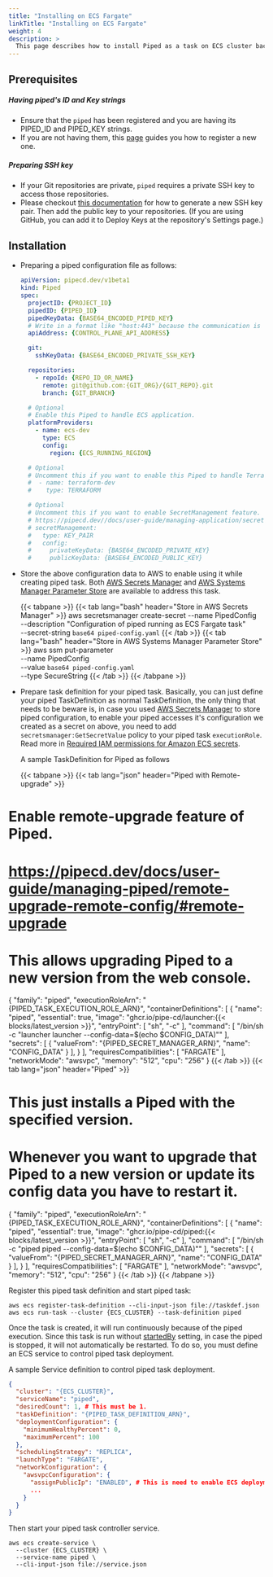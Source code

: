 ```yaml
---
title: "Installing on ECS Fargate"
linkTitle: "Installing on ECS Fargate"
weight: 4
description: >
  This page describes how to install Piped as a task on ECS cluster backed by AWS Fargate.
---
```


## Prerequisites

##### Having piped's ID and Key strings
- Ensure that the `piped` has been registered and you are having its PIPED_ID and PIPED_KEY strings.
- If you are not having them, this [page](../../../user-guide/managing-controlplane/registering-a-piped/) guides you how to register a new one.

##### Preparing SSH key
- If your Git repositories are private, `piped` requires a private SSH key to access those repositories.
- Please checkout [this documentation](https://help.github.com/en/github/authenticating-to-github/generating-a-new-ssh-key-and-adding-it-to-the-ssh-agent) for how to generate a new SSH key pair. Then add the public key to your repositories. (If you are using GitHub, you can add it to Deploy Keys at the repository's Settings page.)

## Installation

- Preparing a piped configuration file as follows:

  ``` yaml
  apiVersion: pipecd.dev/v1beta1
  kind: Piped
  spec:
    projectID: {PROJECT_ID}
    pipedID: {PIPED_ID}
    pipedKeyData: {BASE64_ENCODED_PIPED_KEY}
    # Write in a format like "host:443" because the communication is done via gRPC.
    apiAddress: {CONTROL_PLANE_API_ADDRESS}
  
    git:
      sshKeyData: {BASE64_ENCODED_PRIVATE_SSH_KEY}
  
    repositories:
      - repoId: {REPO_ID_OR_NAME}
        remote: git@github.com:{GIT_ORG}/{GIT_REPO}.git
        branch: {GIT_BRANCH}
  
    # Optional
    # Enable this Piped to handle ECS application.
    platformProviders:
      - name: ecs-dev
        type: ECS
        config:
          region: {ECS_RUNNING_REGION}
  
    # Optional
    # Uncomment this if you want to enable this Piped to handle Terraform application.
    #  - name: terraform-dev
    #    type: TERRAFORM
  
    # Optional
    # Uncomment this if you want to enable SecretManagement feature.
    # https://pipecd.dev//docs/user-guide/managing-application/secret-management/
    # secretManagement:
    #   type: KEY_PAIR
    #   config:
    #     privateKeyData: {BASE64_ENCODED_PRIVATE_KEY}
    #     publicKeyData: {BASE64_ENCODED_PUBLIC_KEY}
  ```

- Store the above configuration data to AWS to enable using it while creating piped task. Both [AWS Secrets Manager](https://aws.amazon.com/secrets-manager/) and [AWS Systems Manager Parameter Store](https://docs.aws.amazon.com/systems-manager/latest/userguide/systems-manager-parameter-store.html) are available to address this task.

  {{< tabpane >}}
  {{< tab lang="bash" header="Store in AWS Secrets Manager" >}}
  aws secretsmanager create-secret --name PipedConfig \
    --description "Configuration of piped running as ECS Fargate task" \
    --secret-string `base64 piped-config.yaml`
  {{< /tab >}}
  {{< tab lang="bash" header="Store in AWS Systems Manager Parameter Store" >}}
  aws ssm put-parameter \
    --name PipedConfig \
    --value `base64 piped-config.yaml` \
    --type SecureString
  {{< /tab >}}
  {{< /tabpane >}}

- Prepare task definition for your piped task. Basically, you can just define your piped TaskDefinition as normal TaskDefinition, the only thing that needs to be beware is, in case you used [AWS Secrets Manager](https://aws.amazon.com/secrets-manager/) to store piped configuration, to enable your piped accesses it's configuration we created as a secret on above, you need to add `secretsmanager:GetSecretValue` policy to your piped task `executionRole`. Read more in [Required IAM permissions for Amazon ECS secrets](https://docs.aws.amazon.com/AmazonECS/latest/developerguide/specifying-sensitive-data-secrets.html).

  A sample TaskDefinition for Piped as follows

  {{< tabpane >}}
  {{< tab lang="json" header="Piped with Remote-upgrade" >}}
# Enable remote-upgrade feature of Piped.
# https://pipecd.dev/docs/user-guide/managing-piped/remote-upgrade-remote-config/#remote-upgrade
# This allows upgrading Piped to a new version from the web console.

{
  "family": "piped",
  "executionRoleArn": "{PIPED_TASK_EXECUTION_ROLE_ARN}",
  "containerDefinitions": [
    {
      "name": "piped",
      "essential": true,
      "image": "ghcr.io/pipe-cd/launcher:{{< blocks/latest_version >}}",
      "entryPoint": [
        "sh",
        "-c"
      ],
      "command": [
        "/bin/sh -c \"launcher launcher --config-data=$(echo $CONFIG_DATA)\""
      ],
      "secrets": [
        {
          "valueFrom": "{PIPED_SECRET_MANAGER_ARN}",
          "name": "CONFIG_DATA"
        }
      ],
    }
  ],
  "requiresCompatibilities": [
    "FARGATE"
  ],
  "networkMode": "awsvpc",
  "memory": "512",
  "cpu": "256"
}
  {{< /tab >}}
  {{< tab lang="json" header="Piped" >}}
# This just installs a Piped with the specified version.
# Whenever you want to upgrade that Piped to a new version or update its config data you have to restart it.

{
  "family": "piped",
  "executionRoleArn": "{PIPED_TASK_EXECUTION_ROLE_ARN}",
  "containerDefinitions": [
    {
      "name": "piped",
      "essential": true,
      "image": "ghcr.io/pipe-cd/piped:{{< blocks/latest_version >}}",
      "entryPoint": [
        "sh",
        "-c"
      ],
      "command": [
        "/bin/sh -c \"piped piped --config-data=$(echo $CONFIG_DATA)\""
      ],
      "secrets": [
        {
          "valueFrom": "{PIPED_SECRET_MANAGER_ARN}",
          "name": "CONFIG_DATA"
        }
      ],
    }
  ],
  "requiresCompatibilities": [
    "FARGATE"
  ],
  "networkMode": "awsvpc",
  "memory": "512",
  "cpu": "256"
}
  {{< /tab >}}
  {{< /tabpane >}}

  Register this piped task definition and start piped task:

  ```console
  aws ecs register-task-definition --cli-input-json file://taskdef.json
  aws ecs run-task --cluster {ECS_CLUSTER} --task-definition piped
  ```

  Once the task is created, it will run continuously because of the piped execution. Since this task is run without [startedBy](https://docs.aws.amazon.com/AmazonECS/latest/APIReference/API_StartTask.html#API_StartTask_RequestSyntax) setting, in case the piped is stopped, it will not automatically be restarted. To do so, you must define an ECS service to control piped task deployment.

  A sample Service definition to control piped task deployment.

  ```json
  {
    "cluster": "{ECS_CLUSTER}",
    "serviceName": "piped",
    "desiredCount": 1, # This must be 1.
    "taskDefinition": "{PIPED_TASK_DEFINITION_ARN}",
    "deploymentConfiguration": {
      "minimumHealthyPercent": 0,
      "maximumPercent": 100
    },
    "schedulingStrategy": "REPLICA",
    "launchType": "FARGATE",
    "networkConfiguration": {
      "awsvpcConfiguration": {
        "assignPublicIp": "ENABLED", # This is need to enable ECS deployment to pull piped container images.
        ...
      }
    }
  }
  ```

  Then start your piped task controller service.

  ```console
  aws ecs create-service \
    --cluster {ECS_CLUSTER} \
    --service-name piped \
    --cli-input-json file://service.json
  ```
